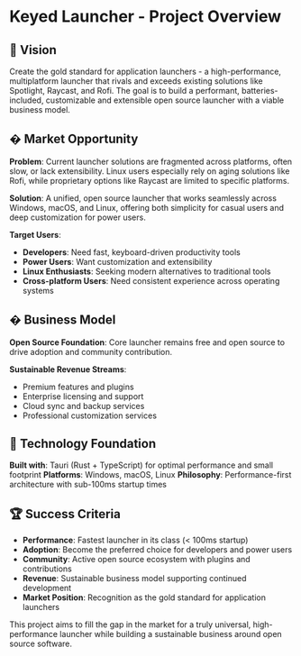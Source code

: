 # Keyed Launcher - Project Overview

## 🎯 Vision

Create the gold standard for application launchers - a high-performance, multiplatform launcher that rivals and exceeds existing solutions like Spotlight, Raycast, and Rofi. The goal is to build a performant, batteries-included, customizable and extensible open source launcher with a viable business model.

## � Market Opportunity

**Problem**: Current launcher solutions are fragmented across platforms, often slow, or lack extensibility. Linux users especially rely on aging solutions like Rofi, while proprietary options like Raycast are limited to specific platforms.

**Solution**: A unified, open source launcher that works seamlessly across Windows, macOS, and Linux, offering both simplicity for casual users and deep customization for power users.

**Target Users**:

- **Developers**: Need fast, keyboard-driven productivity tools
- **Power Users**: Want customization and extensibility
- **Linux Enthusiasts**: Seeking modern alternatives to traditional tools
- **Cross-platform Users**: Need consistent experience across operating systems

## � Business Model

**Open Source Foundation**: Core launcher remains free and open source to drive adoption and community contribution.

**Sustainable Revenue Streams**:

- Premium features and plugins
- Enterprise licensing and support
- Cloud sync and backup services
- Professional customization services

## 🎪 Technology Foundation

**Built with**: Tauri (Rust + TypeScript) for optimal performance and small footprint
**Platforms**: Windows, macOS, Linux
**Philosophy**: Performance-first architecture with sub-100ms startup times

## 🏆 Success Criteria

- **Performance**: Fastest launcher in its class (< 100ms startup)
- **Adoption**: Become the preferred choice for developers and power users
- **Community**: Active open source ecosystem with plugins and contributions
- **Revenue**: Sustainable business model supporting continued development
- **Market Position**: Recognition as the gold standard for application launchers

This project aims to fill the gap in the market for a truly universal, high-performance launcher while building a sustainable business around open source software.
